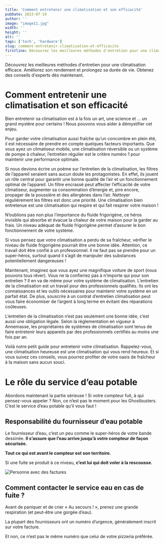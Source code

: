 ```yaml
---
title: 'Comment entretenir une climatisation et son efficacité'
pubDate: 2023-07-19
author: ''
image: "image11.jpg"
width: ''
height: ''
alt: ''
tags: ['tech', 'hardware']
slug: comment-entretenir-climatisation-et-efficacite
firstline: Découvrez les meilleures méthodes d'entretien pour une climatisation efficace. Améliorez son rendement et prolongez sa durée de vie. Obtenez des conseils d'experts dès maintenant.
---
```


Découvrez les meilleures méthodes d'entretien pour une climatisation efficace. Améliorez son rendement et prolongez sa durée de vie. Obtenez des conseils d'experts dès maintenant.

<div class="shadow-lg">
<h1> Comment entretenir une climatisation et son efficacité</h1>

Bien entretenir sa climatisation est à la fois un art, une science et … un grand mystère pour certains ! Nous pouvons vous aider à démystifier cet enjeu. 

Pour garder votre climatisation aussi fraîche qu’un concombre en plein été, il est nécessaire de prendre en compte quelques facteurs importants. Que vous ayez un climatiseur mobile, une climatisation réversible ou un système de pompe à chaleur, l’entretien régulier est le critère numéro 1 pour maintenir une performance optimale.

Si nous devions écrire un poème sur l’entretien de la climatisation, les filtres de l’appareil seraient sans aucun doute les protagonistes. En effet, ils jouent un rôle central pour garantir une bonne qualité de l’air et un fonctionnement optimal de l’appareil. Un filtre encrassé peut affecter l’efficacité de votre climatiseur, augmenter sa consommation d’énergie et, pire encore, propager de la poussière et des allergènes dans l’air. Nettoyer régulièrement les filtres est donc une priorité. Une climatisation bien entretenue est une climatisation qui respire et qui fait respirer votre maison !

N’oublions pas non plus l’importance du fluide frigorigène, ce héros invisible qui absorbe et évacue la chaleur de votre maison pour la garder au frais. Un niveau adéquat de fluide frigorigène permet d’assurer le bon fonctionnement de votre système.

Si vous pensez que votre climatisation a perdu de sa fraîcheur, vérifier le niveau de fluide frigorigène pourrait être une bonne idée. Attention, ce travail doit être confié à un professionnel. Il ne faut pas se prendre pour un super-héros, surtout quand il s’agit de manipuler des substances potentiellement dangereuses !

Maintenant, imaginez que vous ayez une magnifique voiture de sport (nous pouvons tous rêver). Vous ne la confieriez pas à n’importe qui pour son entretien ? Il en va de même pour votre système de climatisation. L’entretien de la climatisation est un travail pour des professionnels qualifiés. Ils ont les connaissances et les outils nécessaires pour maintenir votre système en un parfait état. De plus, souscrire à un contrat d’entretien climatisation peut vous faire économiser de l’argent à long terme en évitant des réparations coûteuses.

L’entretien de la climatisation n’est pas seulement une bonne idée, c’est aussi une obligation légale. Selon la réglementation en vigueur à Annemasse, les propriétaires de systèmes de climatisation sont tenus de faire entretenir leurs appareils par des professionnels certifiés au moins une fois par an.

Voilà notre petit guide pour entretenir votre climatisation. Rappelez-vous, une climatisation heureuse est une climatisation qui vous rend heureux. Et si vous suivez ces conseils, vous pourrez profiter de votre oasis de fraîcheur à la maison sans aucun souci.
</div>

<div class="bg-gray-100">
    <div class="container py-5">
        <div class="flex flex-col lg:flex-row items-center lg:items-start gap-8">
            <div class="lg:w-1/2 text-left lg:text-left">
                <h1>Le rôle du service d’eau potable</h1>
                <p>
                    Abordons maintenant la partie sérieuse !
                    Si votre compteur fuit, à qui pensez-vous appeler ?
                    Non, ce n’est pas le moment pour les Ghostbusters. C’est le service d’eau potable qu’il vous faut !
                </p>
                <h2>Responsabilité du fournisseur d’eau potable</h2>
                <p>
                    Le fournisseur d’eau, c’est un peu comme le super-héros de votre bande dessinée. <strong>Il s’assure que l’eau arrive jusqu’à votre compteur de façon sécurisée.</strong>
                    <p><strong>Tout ce qui est avant le compteur est son territoire.</strong></p>
                    Si une fuite se produit à ce niveau, <strong>c’est lui qui doit voler à la rescousse.</strong>
                </p>
            </div>
            <div class="lg:w-1/2">
                <img src="/images/climatiseur-nettoyage-image.jpg.webp" alt="Personne avec des factures" class="w-full rounded-lg shadow-lg">
            </div>
        </div>
        <div class="mt-12">
            <h2>Comment contacter le service eau en cas de fuite ?</h2>
            <p>
                Avant de paniquer et de crier « Au secours ! », prenez une grande respiration (et peut-être une gorgée d’eau).</p>
            <p>La plupart des fournisseurs ont un numéro d’urgence, généralement inscrit sur votre facture.</p>
            <p>Et non, ce n’est pas le même numéro que celui de votre pizzeria préférée.</p>
            </p>
        </div>
    </div>
</div>